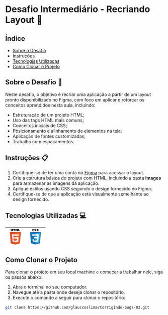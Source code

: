# Desafio Intermediário - Recriando Layout 🎨

## Índice

- [Sobre o Desafio](#sobre-o-desafio-)
- [Instruções](#instruções-)
- [Tecnologias Utilizadas](#tecnologias-utilizadas-)
- [Como Clonar o Projeto](#como-clonar-o-projeto)

## Sobre o Desafio 📖

Neste desafio, o objetivo é recriar uma aplicação a partir de um layout pronto disponibilizado no Figma, com foco em aplicar e reforçar os conceitos aprendidos nesta aula, incluindo:

- Estruturação de um projeto HTML;
- Uso das tags HTML mais comuns;
- Conceitos iniciais de CSS;
- Posicionamento e alinhamento de elementos na tela;
- Aplicação de fontes customizadas;
- Trabalho com espaçamentos.

## Instruções 📋

1. Certifique-se de ter uma conta no [Figma](https://www.figma.com/) para acessar o layout.
2. Crie a estrutura básica do projeto com HTML, incluindo a pasta **images** para armazenar as imagens da aplicação.
3. Aplique estilos usando CSS seguindo o design fornecido no Figma.
4. Certifique-se de que a aplicação está visualmente semelhante ao design fornecido.

## Tecnologias Utilizadas 💻

| <img src="https://raw.githubusercontent.com/glauccoslima/servidor_estaticos/7a3d5d598367eb95727e0a053587a50bdbff3847/html5.svg" width="50" height="50"> | <img src="https://raw.githubusercontent.com/glauccoslima/servidor_estaticos/7a3d5d598367eb95727e0a053587a50bdbff3847/css3.svg" width="50" height="50"> |
|:---:|:---:|

## Como Clonar o Projeto

Para clonar o projeto em seu local machine e começar a trabalhar nele, siga os passos abaixo:

1. Abra o terminal no seu computador.
2. Navegue até a pasta onde deseja clonar o repositório.
3. Execute o comando a seguir para clonar o repositório:

```bash
git clone https://github.com/glauccoslima/Corrigindo-bugs-02.git
